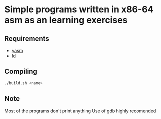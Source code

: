 # Simple programs written in x86-64 asm as an learning exercises

## Requirements

- [yasm](https://yasm.tortall.net/)
- [ld](https://www.gnu.org/software/binutils/)

## Compiling

``` bash
./build.sh <name>
```

## Note

Most of the programs don't print anything
Use of gdb highly recomended
